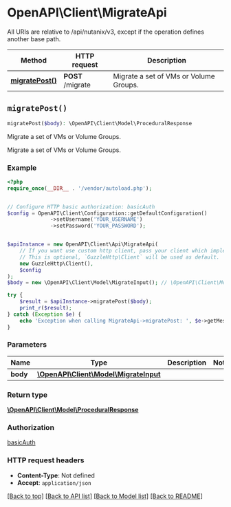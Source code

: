 # OpenAPI\Client\MigrateApi

All URIs are relative to /api/nutanix/v3, except if the operation defines another base path.

| Method | HTTP request | Description |
| ------------- | ------------- | ------------- |
| [**migratePost()**](MigrateApi.md#migratePost) | **POST** /migrate | Migrate a set of VMs or Volume Groups. |


## `migratePost()`

```php
migratePost($body): \OpenAPI\Client\Model\ProceduralResponse
```

Migrate a set of VMs or Volume Groups.

Migrate a set of VMs or Volume Groups.

### Example

```php
<?php
require_once(__DIR__ . '/vendor/autoload.php');


// Configure HTTP basic authorization: basicAuth
$config = OpenAPI\Client\Configuration::getDefaultConfiguration()
              ->setUsername('YOUR_USERNAME')
              ->setPassword('YOUR_PASSWORD');


$apiInstance = new OpenAPI\Client\Api\MigrateApi(
    // If you want use custom http client, pass your client which implements `GuzzleHttp\ClientInterface`.
    // This is optional, `GuzzleHttp\Client` will be used as default.
    new GuzzleHttp\Client(),
    $config
);
$body = new \OpenAPI\Client\Model\MigrateInput(); // \OpenAPI\Client\Model\MigrateInput

try {
    $result = $apiInstance->migratePost($body);
    print_r($result);
} catch (Exception $e) {
    echo 'Exception when calling MigrateApi->migratePost: ', $e->getMessage(), PHP_EOL;
}
```

### Parameters

| Name | Type | Description  | Notes |
| ------------- | ------------- | ------------- | ------------- |
| **body** | [**\OpenAPI\Client\Model\MigrateInput**](../Model/MigrateInput.md)|  | |

### Return type

[**\OpenAPI\Client\Model\ProceduralResponse**](../Model/ProceduralResponse.md)

### Authorization

[basicAuth](../../README.md#basicAuth)

### HTTP request headers

- **Content-Type**: Not defined
- **Accept**: `application/json`

[[Back to top]](#) [[Back to API list]](../../README.md#endpoints)
[[Back to Model list]](../../README.md#models)
[[Back to README]](../../README.md)
